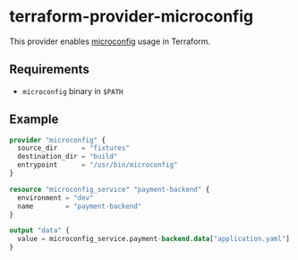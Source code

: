 # terraform-provider-microconfig

This provider enables [microconfig](https://github.com/microconfig/microconfig) usage in Terraform.

## Requirements

* `microconfig` binary in `$PATH`

## Example

```terraform
provider "microconfig" {
  source_dir      = "fixtures"
  destination_dir = "build"
  entrypoint      = "/usr/bin/microconfig"
}

resource "microconfig_service" "payment-backend" {
  environment = "dev"
  name        = "payment-backend"
}

output "data" {
  value = microconfig_service.payment-backend.data["application.yaml"]
}
```